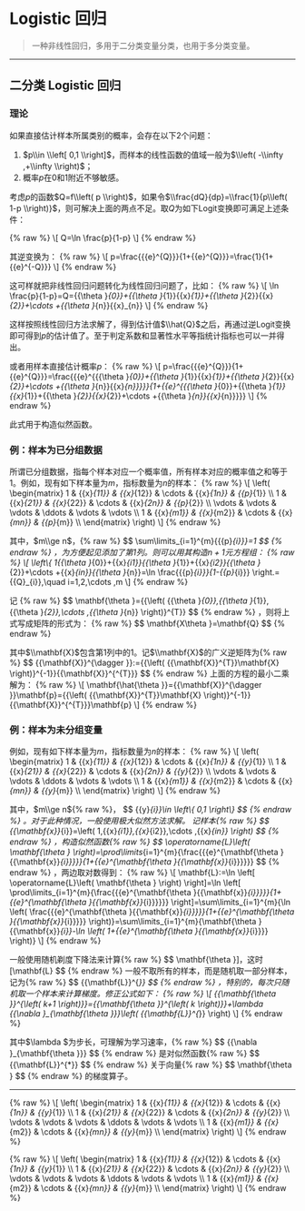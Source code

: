 # Logistic 回归
> 一种非线性回归，多用于二分类变量分类，也用于多分类变量。

---

## 二分类 Logistic 回归
### 理论
如果直接估计样本所属类别的概率，会存在以下2个问题：
1. 	$p\\in \\left[ 0,1 \\right]$，而样本的线性函数的值域一般为$\\left( -\\infty ,+\\infty  \\right)$；
2.	概率$p$在0和1附近不够敏感。


考虑$p$的函数$Q=f\\left( p \\right)$，如果令$\\frac{dQ}{dp}=\\frac{1}{p\\left( 1-p \\right)}$，则可解决上面的两点不足。取$Q$为如下Logit变换即可满足上述条件：

{% raw %}
\\[
Q=\\ln \\frac{p}{1-p}
\\]
{% endraw %}


其逆变换为：
{% raw %}
\\[
p=\\frac{{{e}^{Q}}}{1+{{e}^{Q}}}=\\frac{1}{1+{{e}^{-Q}}}
\\]
{% endraw %}

这可样就把非线性回归问题转化为线性回归问题了，比如：
{% raw %}
\\[
\\ln \\frac{p}{1-p}=Q={{\\theta }_{0}}+{{\\theta }_{1}}{{x}_{1}}+{{\\theta }_{2}}{{x}_{2}}+\\cdots +{{\\theta }_{n}}{{x}_{n}}
\\]
{% endraw %}

这样按照线性回归方法求解了，得到估计值$\\hat{Q}$之后，再通过逆Logit变换即可得到$p$的估计值了。至于判定系数和显著性水平等指统计指标也可以一并得出。

或者用样本直接估计概率$p$：
{% raw %}
\\[
p=\\frac{{{e}^{Q}}}{1+{{e}^{Q}}}=\\frac{{{e}^{{{\\theta }_{0}}+{{\\theta }_{1}}{{x}_{1}}+{{\\theta }_{2}}{{x}_{2}}+\\cdots +{{\\theta }_{n}}{{x}_{n}}}}}{1+{{e}^{{{\\theta }_{0}}+{{\\theta }_{1}}{{x}_{1}}+{{\\theta }_{2}}{{x}_{2}}+\\cdots +{{\\theta }_{n}}{{x}_{n}}}}}
\\]
{% endraw %}

此式用于构造似然函数。

### 例：样本为已分组数据
所谓已分组数据，指每个样本对应一个概率值，所有样本对应的概率值之和等于1。例如，现有如下样本量为$m$，指标数量为$n$的样本：
{% raw %}
\\[
\\left( \\begin{matrix}
 1 & {{x}_{11}} & {{x}_{12}} & \\cdots  & {{x}_{1n}} & {{p}_{1}}  \\\\
 1 & {{x}_{21}} & {{x}_{22}} & \\cdots  & {{x}_{2n}} & {{p}_{2}}  \\\\
 \\vdots  & \\vdots  & \\vdots  & \\ddots  & \\vdots  & \\vdots   \\\\
 1 & {{x}_{m1}} & {{x}_{m2}} & \\cdots  & {{x}_{mn}} & {{p}_{m}}  \\\\
\\end{matrix} \\right)
\\]
{% endraw %}

其中，$m\\ge n$，{% raw %}
\$\$
\\sum\\limits_{i=1}^{m}{{{p}_{i}}}=1
\$\$
{% endraw %}
，为方便起见添加了第1列。则可以用其构造$n+1$元方程组：
{% raw %}
\\[
\\left\\{ 1{{\\theta }_{0}}+{{x}_{i1}}{{\\theta }_{1}}+{{x}_{i2}}{{\\theta }_{2}}+\\cdots +{{x}_{in}}{{\\theta }_{n}}=\\ln \\frac{{{p}_{i}}}{1-{{p}_{i}}} \\right.={{Q}_{i}},\\quad i=1,2,\\cdots ,m
\\]
{% endraw %}

记
{% raw %}
\$\$
\\mathbf{\\theta }={{\\left( {{\\theta }_{0}},{{\\theta }_{1}},{{\\theta }_{2}},\\cdots ,{{\\theta }_{n}} \\right)}^{T}}
\$\$
{% endraw %}
，则将上式写成矩阵的形式为：
{% raw %}
\$\$
\\mathbf{X\\theta }=\\mathbf{Q}
\$\$
{% endraw %}

其中$\\mathbf{X}$包含第1列中的1。记$\\mathbf{X}$的广义逆矩阵为{% raw %}
\$\$
{{\\mathbf{X}}^{\\dagger }}:={{\\left( {{\\mathbf{X}}^{T}}\\mathbf{X} \\right)}^{-1}}{{\\mathbf{X}}^{^{T}}}
\$\$
{% endraw %}
上面的方程的最小二乘解为：
{% raw %}
\\[
\\mathbf{\\hat{\\theta }}={{\\mathbf{X}}^{\\dagger }}\\mathbf{p}={{\\left( {{\\mathbf{X}}^{T}}\\mathbf{X} \\right)}^{-1}}{{\\mathbf{X}}^{^{T}}}\\mathbf{p}
\\]
{% endraw %}

### 例：样本为未分组变量
例如，现有如下样本量为$m$，指标数量为$n$的样本：
{% raw %}
\\[
\\left( \\begin{matrix}
 1 & {{x}_{11}} & {{x}_{12}} & \\cdots  & {{x}_{1n}} & {{y}_{1}}  \\\\
 1 & {{x}_{21}} & {{x}_{22}} & \\cdots  & {{x}_{2n}} & {{y}_{2}}  \\\\
 \\vdots  & \\vdots  & \\vdots  & \\ddots  & \\vdots  & \\vdots   \\\\
 1 & {{x}_{m1}} & {{x}_{m2}} & \\cdots  & {{x}_{mn}} & {{y}_{m}}  \\\\
\\end{matrix} \\right)
\\]
{% endraw %}

其中，$m\\ge n${% raw %}，
\$\$
{{y}_{i}}\\in \\left\\{ 0,1 \\right\\}
\$\$
{% endraw %}
。对于此种情况，一般使用极大似然方法求解。
记样本{% raw %}
\$\$
{{\\mathbf{x}}_{i}}=\\left( 1,{{x}_{i1}},{{x}_{i2}},\\cdots ,{{x}_{in}} \\right)
\$\$
{% endraw %}
，构造似然函数{% raw %}
\$\$
\\operatorname{L}\\left( \\mathbf{\\theta } \\right)=\\prod\\limits_{i=1}^{m}{\\frac{{{e}^{\\mathbf{\\theta }{{\\mathbf{x}}_{i}}}}}{1+{{e}^{\\mathbf{\\theta }{{\\mathbf{x}}_{i}}}}}}
\$\$
{% endraw %}
，两边取对数得到：
{% raw %}
\\[
\\mathbf{L}:=\\ln \\left[ \\operatorname{L}\\left( \\mathbf{\\theta } \\right) \\right]=\\ln \\left[ \\prod\\limits_{i=1}^{m}{\\frac{{{e}^{\\mathbf{\\theta }{{\\mathbf{x}}_{i}}}}}{1+{{e}^{\\mathbf{\\theta }{{\\mathbf{x}}_{i}}}}}} \\right]=\\sum\\limits_{i=1}^{m}{\\ln \\left( \\frac{{{e}^{\\mathbf{\\theta }{{\\mathbf{x}}_{i}}}}}{1+{{e}^{\\mathbf{\\theta }{{\\mathbf{x}}_{i}}}}} \\right)}=\\sum\\limits_{i=1}^{m}{\\mathbf{\\theta }{{\\mathbf{x}}_{i}}-\\ln \\left( 1+{{e}^{\\mathbf{\\theta }{{\\mathbf{x}}_{i}}}} \\right)}
\\]
{% endraw %}

一般使用随机剃度下降法来计算{% raw %}
\$\$
\mathbf{\\theta }\]，这时\[\\mathbf{L}
\$\$
{% endraw %}
一般不取所有的样本，而是随机取一部分样本，记为{% raw %}
\$\$
{{\\mathbf{L}}^{*}}
\$\$
{% endraw %}
 ，特别的，每次只随机取一个样本来计算梯度。修正公式如下：
 {% raw %}
 \\[
 {{\\mathbf{\\theta }}^{\\left( k+1 \\right)}}={{\\mathbf{\\theta }}^{\\left( k \\right)}}+\\lambda {{\\nabla }_{\\mathbf{\\theta }}}\\left( {{\\mathbf{L}}^{*}} \\right)
 \\]
 {% endraw %}

其中$\\lambda $为步长，可理解为学习速率，{% raw %}
\$\$
{{\\nabla }_{\\mathbf{\\theta }}}
\$\$
{% endraw %}
是对似然函数{% raw %}
\$\$
{{\\mathbf{L}}^{*}}
\$\$
{% endraw %}
关于向量{% raw %}
\$\$
\mathbf{\\theta }
\$\$
{% endraw %}
的梯度算子。

----

{% raw %}
\\[
\\left( \\begin{matrix}   1 & {{x}_{11}} & {{x}_{12}} & \\cdots  & {{x}_{1n}} & {{y}_{1}}  \\\\   1 & {{x}_{21}} & {{x}_{22}} & \\cdots  & {{x}_{2n}} & {{y}_{2}}  \\\\   \\vdots  & \\vdots  & \\vdots  & \\ddots  & \\vdots  & \\vdots   \\\\   1 & {{x}_{m1}} & {{x}_{m2}} & \\cdots  & {{x}_{mn}} & {{y}_{m}}  \\\\ \\end{matrix} \right)
\\]
{% endraw %}

{% raw %}
\\[
\\left( \\begin{matrix}
 1 & {{x}_{11}} & {{x}_{12}} & \\cdots  & {{x}_{1n}} & {{y}_{1}}  \\\\
 1 & {{x}_{21}} & {{x}_{22}} & \\cdots  & {{x}_{2n}} & {{y}_{2}}  \\\\
 \\vdots  & \\vdots  & \\vdots  & \\ddots  & \\vdots  & \\vdots   \\\\
 1 & {{x}_{m1}} & {{x}_{m2}} & \\cdots  & {{x}_{mn}} & {{y}_{m}}  \\\\
\\end{matrix} \\right)
\\]
{% endraw %}

